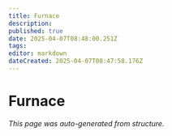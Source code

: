 ```yaml
---
title: Furnace
description: 
published: true
date: 2025-04-07T08:48:00.251Z
tags: 
editor: markdown
dateCreated: 2025-04-07T08:47:58.176Z
---
```


# Furnace

*This page was auto-generated from structure.*